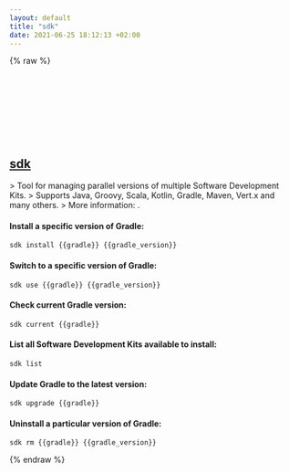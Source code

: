 ```yaml
---
layout: default
title: "sdk"
date: 2021-06-25 18:12:13 +02:00
---
```

{% raw %}
<h2 id="sdk">
  <a href="/en/common/sdk.html">sdk</a> <a href="#sdk"><svg class="icon">
    <use href="/assets/images/unicode_sprite.svg#link" />
  </svg></a>
</h2>
> Tool for managing parallel versions of multiple Software Development Kits.
> Supports Java, Groovy, Scala, Kotlin, Gradle, Maven, Vert.x and many others.
> More information: <https://sdkman.io/usage>.

#### Install a specific version of Gradle:
```shell
sdk install {{gradle}} {{gradle_version}}
```
#### Switch to a specific version of Gradle:
```shell
sdk use {{gradle}} {{gradle_version}}
```
#### Check current Gradle version:
```shell
sdk current {{gradle}}
```
#### List all Software Development Kits available to install:
```shell
sdk list
```
#### Update Gradle to the latest version:
```shell
sdk upgrade {{gradle}}
```
#### Uninstall a particular version of Gradle:
```shell
sdk rm {{gradle}} {{gradle_version}}
```
{% endraw %}